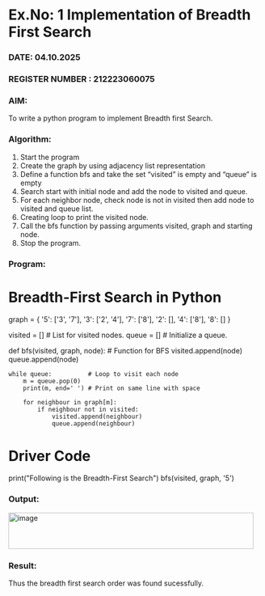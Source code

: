 # Ex.No: 1  Implementation of Breadth First Search 
### DATE: 04.10.2025                                                                           
### REGISTER NUMBER : 212223060075
### AIM: 
To write a python program to implement Breadth first Search. 
### Algorithm:
1. Start the program
2. Create the graph by using adjacency list representation
3. Define a function bfs and take the set “visited” is empty and “queue” is empty
4. Search start with initial node and add the node to visited and queue.
5. For each neighbor node, check node is not in visited then add node to visited and queue list.
6.  Creating loop to print the visited node.
7.   Call the bfs function by passing arguments visited, graph and starting node.
8.   Stop the program.
### Program:

# Breadth-First Search in Python
graph = {
    '5': ['3', '7'],
    '3': ['2', '4'],
    '7': ['8'],
    '2': [],
    '4': ['8'],
    '8': []
}

visited = [] # List for visited nodes.
queue = []   # Initialize a queue.

def bfs(visited, graph, node): # Function for BFS
    visited.append(node)
    queue.append(node)

    while queue:          # Loop to visit each node
        m = queue.pop(0)
        print(m, end=' ') # Print on same line with space

        for neighbour in graph[m]:
            if neighbour not in visited:
                visited.append(neighbour)
                queue.append(neighbour)

# Driver Code
print("Following is the Breadth-First Search")
bfs(visited, graph, '5')

### Output:

<img width="485" height="72" alt="image" src="https://github.com/user-attachments/assets/fa327b42-f849-4307-a4fe-362f62c207b9" />


### Result:
Thus the breadth first search order was found sucessfully.
